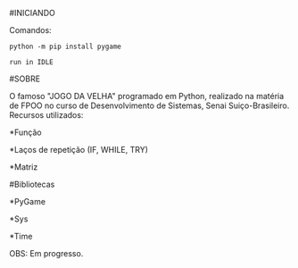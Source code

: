 #INICIANDO

Comandos:

``python -m pip install pygame``

``run in IDLE``

#SOBRE

O famoso "JOGO DA VELHA" programado em Python, realizado na matéria de FPOO no curso de Desenvolvimento de Sistemas, Senai Suiço-Brasileiro. Recursos utilizados:

*Função

*Laços de repetição (IF, WHILE, TRY)

*Matriz

#Bibliotecas

*PyGame

*Sys

*Time

OBS: Em progresso.
